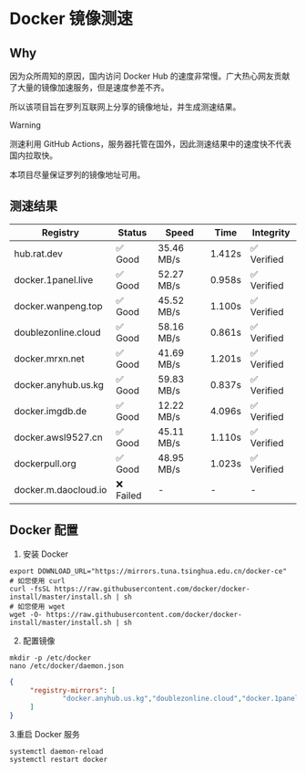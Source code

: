 # Docker 镜像测速

## Why

因为众所周知的原因，国内访问 Docker Hub 的速度非常慢。广大热心网友贡献了大量的镜像加速服务，但是速度参差不齐。


所以该项目旨在罗列互联网上分享的镜像地址，并生成测速结果。

> [!WARNING]
> 测速利用 GitHub Actions，服务器托管在国外，因此测速结果中的速度快不代表国内拉取快。
>

本项目尽量保证罗列的镜像地址可用。

## 测速结果

| Registry | Status | Speed | Time | Integrity |
|----------|--------|-------|------|-----------|
| hub.rat.dev | ✅ Good | 35.46 MB/s | 1.412s | ✅ Verified |
| docker.1panel.live | ✅ Good | 52.27 MB/s | 0.958s | ✅ Verified |
| docker.wanpeng.top | ✅ Good | 45.52 MB/s | 1.100s | ✅ Verified |
| doublezonline.cloud | ✅ Good | 58.16 MB/s | 0.861s | ✅ Verified |
| docker.mrxn.net | ✅ Good | 41.69 MB/s | 1.201s | ✅ Verified |
| docker.anyhub.us.kg | ✅ Good | 59.83 MB/s | 0.837s | ✅ Verified |
| docker.imgdb.de | ✅ Good | 12.22 MB/s | 4.096s | ✅ Verified |
| docker.awsl9527.cn | ✅ Good | 45.11 MB/s | 1.110s | ✅ Verified |
| dockerpull.org | ✅ Good | 48.95 MB/s | 1.023s | ✅ Verified |
| docker.m.daocloud.io | ❌ Failed | - | - | - |

## Docker 配置

1. 安装 Docker
```shell
export DOWNLOAD_URL="https://mirrors.tuna.tsinghua.edu.cn/docker-ce"
# 如您使用 curl
curl -fsSL https://raw.githubusercontent.com/docker/docker-install/master/install.sh | sh
# 如您使用 wget
wget -O- https://raw.githubusercontent.com/docker/docker-install/master/install.sh | sh
```

2. 配置镜像

```shell
mkdir -p /etc/docker
nano /etc/docker/daemon.json
```

```json
{
     "registry-mirrors": [
             "docker.anyhub.us.kg","doublezonline.cloud","docker.1panel.live"
     ]
}
```

 3.重启 Docker 服务
```shell
systemctl daemon-reload
systemctl restart docker
```
